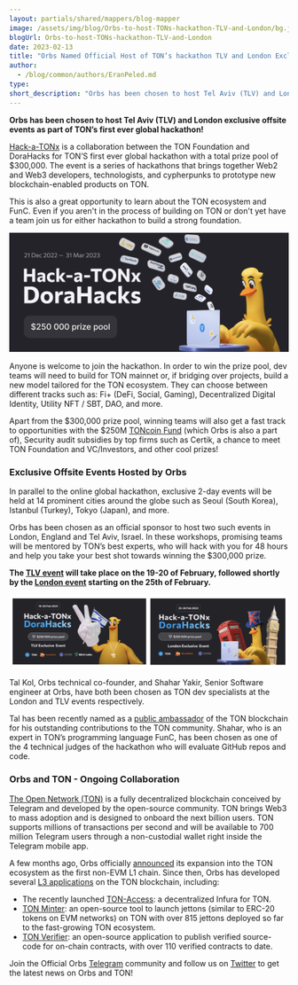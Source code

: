 ```yaml
---
layout: partials/shared/mappers/blog-mapper
image: /assets/img/blog/Orbs-to-host-TONs-hackathon-TLV-and-London/bg.jpg
blogUrl: Orbs-to-host-TONs-hackathon-TLV-and-London
date: 2023-02-13
title: "Orbs Named Official Host of TON’s hackathon TLV and London Exclusive Events"
author:
  - /blog/common/authors/EranPeled.md
type:
short_description: "Orbs has been chosen to host Tel Aviv (TLV) and London exclusive offsite events as part of TON’s first ever global hackathon!"
---
```


**Orbs has been chosen to host Tel Aviv (TLV) and London exclusive offsite events as part of TON’s first ever global hackathon!**

[Hack-a-TONx](https://dorahacks.io/hackathon/hack-a-tonx/detail) is a collaboration between the TON Foundation and DoraHacks for TON’S first ever global hackathon with a total prize pool of $300,000. The event is a series of hackathons that brings together Web2 and Web3 developers, technologists, and cypherpunks to prototype new blockchain-enabled products on TON. 

This is also a great opportunity to learn about the TON ecosystem and FunC. Even if you aren't in the process of building on TON or don't yet have a team join us for either hackathon to build a strong foundation.   

![hackathon](/assets/img/blog/Orbs-to-host-TONs-hackathon-TLV-and-London/image1.png)


Anyone is welcome to join the hackathon. In order to win the prize pool, dev teams will need to build for TON mainnet or, if bridging over projects, build a new model tailored for the TON ecosystem. They can choose between different tracks such as: Fi+ (DeFi, Social, Gaming), Decentralized Digital Identity, Utility NFT / SBT, DAO, and more.

Apart from the $300,000 prize pool, winning teams will also get a fast track to opportunities with the $250M [TONcoin Fund](https://toncoin.fund/) (which Orbs is also a part of), Security audit subsidies by top firms such as Certik, a chance to meet TON Foundation and VC/Investors, and other cool prizes!


### Exclusive Offsite Events Hosted by Orbs

In parallel to the online global hackathon, exclusive 2-day events will be held at 14 prominent cities around the globe such as Seoul (South Korea), Istanbul (Turkey), Tokyo (Japan), and more. 

Orbs has been chosen as an official sponsor to host two such events in London, England and Tel Aviv, Israel. In these workshops, promising teams will be mentored by TON’s best experts, who will hack with you for 48 hours and help you take your best shot towards winning the $300,000 prize.

**The [TLV event](https://www.eventbrite.com/e/first-ever-ton-telegram-hackathon-tlv-tickets-515959156727) will take place on the 19-20 of February, followed shortly by the [London event](https://www.eventbrite.com/e/first-ever-ton-telegram-hackathon-london-tickets-518678089127) starting on the 25th of February.** 


![banners](/assets/img/blog/Orbs-to-host-TONs-hackathon-TLV-and-London/image2.png)



Tal Kol, Orbs technical co-founder, and Shahar Yakir, Senior Software engineer at Orbs, have both been chosen as TON dev specialists at the London and TLV events respectively. 

Tal has been recently named as a [public ambassador](https://cointelegraph.com/press-releases/the-ton-foundation-recognises-prominent-community-members-by-naming-ambassadors-and-a-new-board-member) of the TON blockchain for his outstanding contributions to the TON community. Shahar, who is an expert in TON’s programming language FunC, has been chosen as one of the 4 technical judges of the hackathon who will evaluate GitHub repos and code.


### Orbs and TON - Ongoing Collaboration

[The Open Network (TON)](https://ton.org/) is a fully decentralized blockchain conceived by Telegram and developed by the open-source community. TON brings Web3 to mass adoption and is designed to onboard the next billion users. TON supports millions of transactions per second and will be available to 700 million Telegram users through a non-custodial wallet right inside the Telegram mobile app.

A few months ago, Orbs officially [announced](https://www.orbs.com/Expanding-to-The-Open-Network-TON/) its expansion into the TON ecosystem as the first non-EVM L1 chain. Since then, Orbs has developed several [L3 applications](https://www.orbs.com/overview/) on the TON blockchain, including: 

- The recently launched [TON-Access](https://www.orbs.com/ton-access/): a decentralized Infura for TON.
- [TON Minter](https://minter.ton.org/): an open-source tool to launch jettons (similar to ERC-20 tokens on EVM networks) on TON with over 815 jettons deployed so far to the fast-growing TON ecosystem. 
- [TON Verifier](https://verifier.ton.org/): an open-source application to publish verified source-code for on-chain contracts, with over 110 verified contracts to date.

Join the Official Orbs [Telegram](https://t.me/OrbsNetwork) community and follow us on [Twitter](https://twitter.com/orbs_network) to get the latest news on Orbs and TON!


